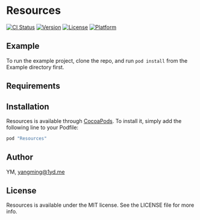 # Resources

[![CI Status](http://img.shields.io/travis/YM/Resources.svg?style=flat)](https://travis-ci.org/YM/Resources)
[![Version](https://img.shields.io/cocoapods/v/Resources.svg?style=flat)](http://cocoapods.org/pods/Resources)
[![License](https://img.shields.io/cocoapods/l/Resources.svg?style=flat)](http://cocoapods.org/pods/Resources)
[![Platform](https://img.shields.io/cocoapods/p/Resources.svg?style=flat)](http://cocoapods.org/pods/Resources)

## Example

To run the example project, clone the repo, and run `pod install` from the Example directory first.

## Requirements

## Installation

Resources is available through [CocoaPods](http://cocoapods.org). To install
it, simply add the following line to your Podfile:

```ruby
pod "Resources"
```

## Author

YM, yangming@1yd.me

## License

Resources is available under the MIT license. See the LICENSE file for more info.
